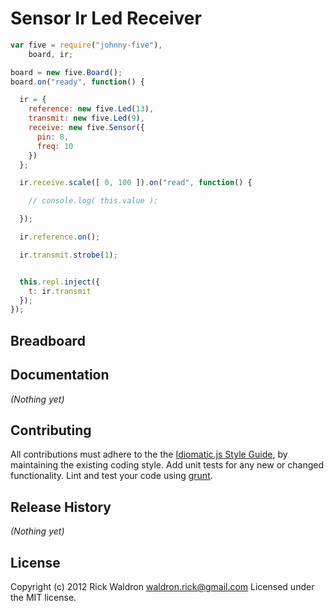 # Sensor Ir Led Receiver

```javascript
var five = require("johnny-five"),
    board, ir;

board = new five.Board();
board.on("ready", function() {

  ir = {
    reference: new five.Led(13),
    transmit: new five.Led(9),
    receive: new five.Sensor({
      pin: 8,
      freq: 10
    })
  };

  ir.receive.scale([ 0, 100 ]).on("read", function() {

    // console.log( this.value );

  });

  ir.reference.on();

  ir.transmit.strobe(1);


  this.repl.inject({
    t: ir.transmit
  });
});

```

## Breadboard




## Documentation

_(Nothing yet)_









## Contributing
All contributions must adhere to the the [Idiomatic.js Style Guide](https://github.com/rwldrn/idiomatic.js),
by maintaining the existing coding style. Add unit tests for any new or changed functionality. Lint and test your code using [grunt](https://github.com/cowboy/grunt).

## Release History
_(Nothing yet)_

## License
Copyright (c) 2012 Rick Waldron <waldron.rick@gmail.com>
Licensed under the MIT license.
